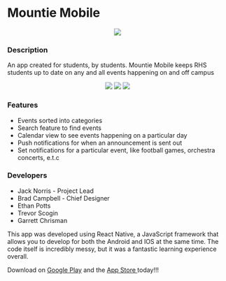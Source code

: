 # Mountie Mobile

<p align = "center"><img src = "https://lh3.googleusercontent.com/fNQgrHrYS0ymLN1E-CdGTRDpuCQUUU_gs9kkUamNrlw-nFd4ZpxUQ4sZnN8LJlaTeog=s180-rw"/></p>

<h3>Description</h3>
<p>An app created for students, by students. Mountie Mobile keeps RHS students up to date on any and all events happening on and off campus</p>


<p align = "center">
  <img src = "https://lh3.googleusercontent.com/q6h7EsJ63v9xopHE9gy3cDLHVWQcpPRNOiuIkH8-7XwRYdZVHhgMiTLE9wvITNYK0w=w720-h310-rw"/>
  
  <img src = "https://lh3.googleusercontent.com/_RMw3sQ_t8If3R8IR8_D4B1dFfaH0OeI31glglCzUD9qTznBMgK2ZvEvgB0clMlYF9wK=w720-h310-rw"/>
  
  <img src = "https://lh3.googleusercontent.com/xAROC26AjUVVo0dz0mJ1W-8MHGNRQ7gW-QjVV1SdjhO7AFuiP4aLrc2bUv4wFwB2-Ug=w720-h310-rw" />
</p>


<h3>Features</h3>
<ul>
  <li>Events sorted into categories</li>
  <li>Search feature to find events</li>
  <li>Calendar view to see events happening on a particular day</li>
  <li>Push notifications for when an announcement is sent out</li>
  <li>Set notifications for a particular event, like football games, orchestra concerts, e.t.c</li>
</ul>

<h3>Developers</h3>
<ul>
<li>Jack Norris - Project Lead</li>
<li>Brad Campbell - Chief Designer</li>
<li>Ethan Potts</li>
<li>Trevor Scogin</li>
<li>Garrett Chrisman</li>
</ul>



This app was developed using React Native, a JavaScript framework that allows you to develop for both the Android and IOS at the same time. The code itself is incredibly messy, but it was a fantastic learning experience overall.

Download on <a href="https://play.google.com/store/apps/details?id=com.mountiemobile&hl=en_US">Google Play</a> and the <a href = "https://apps.apple.com/us/app/mountie-mobile/id1479474681">App Store </a>today!!!
